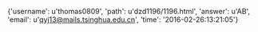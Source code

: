 {'username': u'thomas0809', 'path': u'dzd1196/1196.html', 'answer': u'AB', 'email': u'qyj13@mails.tsinghua.edu.cn', 'time': '2016-02-26:13:21:05'}